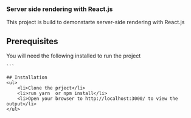 ### Server side rendering with React.js
This project is build to demonstarte server-side rendering with React.js

## Prerequisites
You will need the following installed to run the project
````node 
```

## Installation
<ul>
    <li>Clone the prject</li>
    <li>run yarn  or npm install</li>
    <li>Open your browser to http://localhost:3000/ to view the output</li>
</ul>
